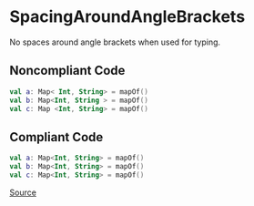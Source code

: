 # SpacingAroundAngleBrackets

No spaces around angle brackets when used for typing.

## Noncompliant Code

```kotlin
val a: Map< Int, String> = mapOf()
val b: Map<Int, String > = mapOf()
val c: Map <Int, String> = mapOf()
```
## Compliant Code

```kotlin
val a: Map<Int, String> = mapOf()
val b: Map<Int, String> = mapOf()
val c: Map<Int, String> = mapOf()
```

[Source](https://detekt.dev/docs/rules/formatting#spacingaroundanglebrackets)
